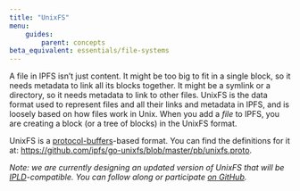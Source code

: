 ```yaml
---
title: "UnixFS"
menu:
    guides:
        parent: concepts
beta_equivalent: essentials/file-systems
---
```


A file in IPFS isn’t just content. It might be too big to fit in a single block, so it needs metadata to link all its blocks together. It might be a symlink or a directory, so it needs metadata to link to other files. UnixFS is the data format used to represent files and all their links and metadata in IPFS, and is loosely based on how files work in Unix. When you add a *file* to IPFS, you are creating a block (or a tree of blocks) in the UnixFS format.

UnixFS is a [protocol-buffers](https://developers.google.com/protocol-buffers/)-based format. You can find the definitions for it at: https://github.com/ipfs/go-unixfs/blob/master/pb/unixfs.proto.

<!-- TODO: fill in and link to the UnixFS v1 spec or fill in more details about how it works here. -->

*Note: we are currently designing an updated version of UnixFS that will be [IPLD](https://ipld.io)-compatible. You can follow along or participate [on GitHub](https://github.com/ipfs/unixfs-v2).*
